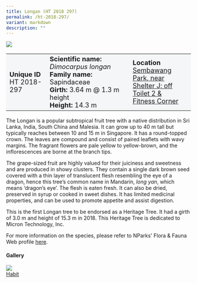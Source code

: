 ```yaml
---
title: Longan (HT 2018 297)
permalink: /ht-2018-297/
variant: markdown
description: ""
---
```

<div class="isomer-image-wrapper">
<img src="/images/Heritage_trees_photos/dimcar_ht2018-297_habit.jpg">
</div><table style="minWidth: 100px; font-size: 18px; background: #F4F6F7">
<tbody><tr>
<td rowspan="1" colspan="1">
<strong>Unique ID</strong>
<br>HT 2018-297
</td>
<td rowspan="1" colspan="1">
	<strong>Scientific name:</strong> <em>Dimocarpus longan</em>
<br><strong>Family name: </strong>Sapindaceae
<br><strong>Girth: </strong>3.64 m @ 1.3 m height
<br><strong>Height: </strong>14.3 m
</td>
<td rowspan="1" colspan="1">
<strong>Location</strong><a href="https://www.onemap.gov.sg/?lat=1.322596000001257&amp;lng=103.83599300000431">
 <br>Sembawang Park, near<br>Shelter J; off Toilet 2 &amp;<br>Fitness Corner</a>
</td>
</tr>
</tbody>
</table>
<p>The Longan is a popular subtropical fruit tree with a native distribution in Sri Lanka, India, South China and Malesia. It can grow up to 40 m tall but typically reaches between 10 and 15 m in Singapore. It has a round-topped crown. The leaves are compound and consist of paired leaflets with wavy margins. The fragrant flowers are pale yellow to yellow-brown, and the inflorescences are borne at the branch tips.</p>

<p>The grape-sized fruit are highly valued for their juiciness and sweetness and are produced in showy clusters. They contain a single dark brown seed covered with a thin layer of translucent flesh resembling the eye of a dragon, hence this tree’s common name in Mandarin,&nbsp;<em>long yan</em>, which means ‘dragon’s eye’. The flesh is eaten fresh. It can also be dried, preserved in syrup or cooked in sweet dishes. It has limited medicinal properties, and can be used to promote appetite and assist digestion.</p>

<p>This is the first Longan tree to be endorsed as a Heritage Tree. It had a girth of 3.0 m and height of 15.3 m in 2018. This Heritage Tree is dedicated to Micron Technology, Inc.</p>

<p>For more information on the species, please refer to NParks' Flora &amp; Fauna Web profile <a href="https://www.nparks.gov.sg/florafaunaweb/flora/2/8/2848">here</a>.</p>

<h4><b>Gallery</b></h4>
<div class="isomer-card-grid">
<a href="/images/Heritage_trees_photos/dimcar_ht2018-297_habit.jpg" class="isomer-card">
<div class="isomer-card-image">
<div class="isomer-image-wrapper"><img src="/images/Heritage_trees_photos/dimcar_ht2018-297_habit.jpg"></div></div>
<div class="isomer-card-body"><div class="isomer-card-title">Habit</div></div></a><p></p></div>